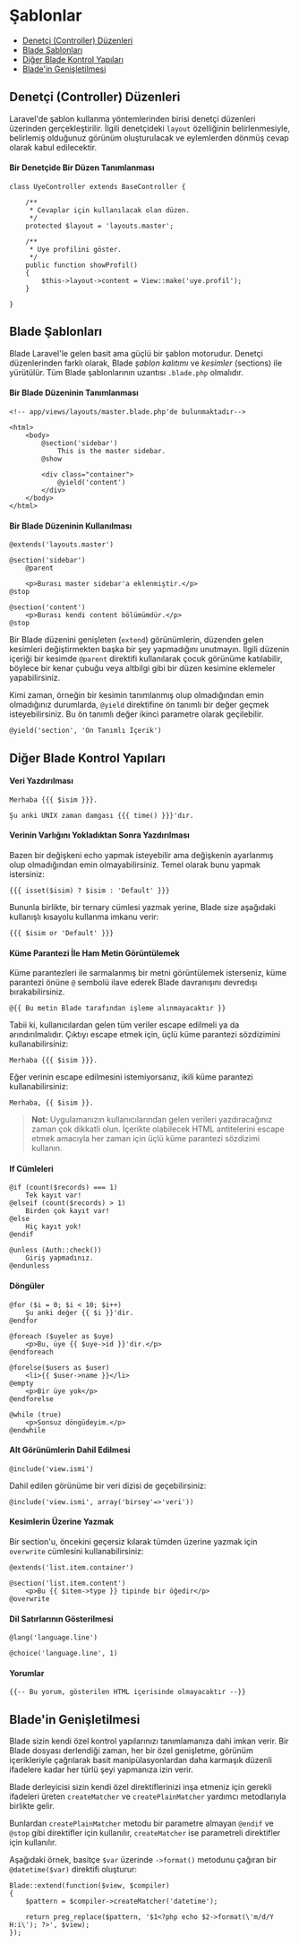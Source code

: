 # Şablonlar

- [Denetçi (Controller) Düzenleri](#controller-layouts)
- [Blade Şablonları](#blade-templating)
- [Diğer Blade Kontrol Yapıları](#other-blade-control-structures)
- [Blade'in Genişletilmesi](#extending-blade)

<a name="controller-layouts"></a>
## Denetçi (Controller) Düzenleri

Laravel'de şablon kullanma yöntemlerinden birisi denetçi düzenleri üzerinden gerçekleştirilir. İlgili denetçideki `layout` özelliğinin belirlenmesiyle, belirlemiş olduğunuz görünüm oluşturulacak ve eylemlerden dönmüş cevap olarak kabul edilecektir.

#### Bir Denetçide Bir Düzen Tanımlanması

	class UyeController extends BaseController {

		/**
		 * Cevaplar için kullanılacak olan düzen.
		 */
		protected $layout = 'layouts.master';

		/**
		 * Uye profilini göster.
		 */
		public function showProfil()
		{
			$this->layout->content = View::make('uye.profil');
		}

	}

<a name="blade-templating"></a>
## Blade Şablonları

Blade Laravel'le gelen basit ama güçlü bir şablon motorudur. Denetçi düzenlerinden farklı olarak, Blade _şablon kalıtımı_ ve _kesimler_ (sections) ile yürütülür. Tüm Blade şablonlarının uzantısı `.blade.php` olmalıdır.

#### Bir Blade Düzeninin Tanımlanması

	<!-- app/views/layouts/master.blade.php'de bulunmaktadır-->

	<html>
		<body>
			@section('sidebar')
				This is the master sidebar.
			@show

			<div class="container">
				@yield('content')
			</div>
		</body>
	</html>

#### Bir Blade Düzeninin Kullanılması

	@extends('layouts.master')

	@section('sidebar')
		@parent

		<p>Burası master sidebar'a eklenmiştir.</p>
	@stop

	@section('content')
		<p>Burası kendi content bölümümdür.</p>
	@stop

Bir Blade düzenini genişleten (`extend`) görünümlerin, düzenden gelen kesimleri değiştirmekten başka bir şey yapmadığını unutmayın. İlgili düzenin içeriği bir kesimde `@parent` direktifi kullanılarak çocuk görünüme katılabilir, böylece bir kenar çubuğu veya altbilgi gibi bir düzen kesimine eklemeler yapabilirsiniz.

Kimi zaman, örneğin bir kesimin tanımlanmış olup olmadığından emin olmadığınız durumlarda, `@yield` direktifine ön tanımlı bir değer geçmek isteyebilirsiniz. Bu ön tanımlı değer ikinci parametre olarak geçilebilir.

	@yield('section', 'Ön Tanımlı İçerik')

<a name="other-blade-control-structures"></a>
## Diğer Blade Kontrol Yapıları

#### Veri Yazdırılması

	Merhaba {{{ $isim }}}.

	Şu anki UNIX zaman damgası {{{ time() }}}'dır.

#### Verinin Varlığını Yokladıktan Sonra Yazdırılması

Bazen bir değişkeni echo yapmak isteyebilir ama değişkenin ayarlanmış olup olmadığından emin olmayabilirsiniz. Temel olarak bunu yapmak istersiniz:

	{{{ isset($isim) ? $isim : 'Default' }}}

Bununla birlikte, bir ternary cümlesi yazmak yerine, Blade size aşağıdaki kullanışlı kısayolu kullanma imkanu verir:

	{{{ $isim or 'Default' }}}

#### Küme Parantezi İle Ham Metin Görüntülemek

Küme parantezleri ile sarmalanmış bir metni görüntülemek isterseniz, küme parantezi önüne `@` sembolü ilave ederek Blade davranışını devredışı bırakabilirsiniz.

	@{{ Bu metin Blade tarafından işleme alınmayacaktır }}

Tabii ki, kullanıcılardan gelen tüm veriler escape edilmeli ya da arındırılmalıdır. Çıktıyı escape etmek için, üçlü küme parantezi sözdizimini kullanabilirsiniz:

	Merhaba {{{ $isim }}}.

Eğer verinin escape edilmesini istemiyorsanız, ikili küme parantezi kullanabilirsiniz:

	Merhaba, {{ $isim }}.

> **Not:** Uygulamanızın kullanıcılarından gelen verileri yazdıracağınız zaman çok dikkatli olun. İçerikte olabilecek HTML antitelerini escape etmek amacıyla her zaman için üçlü küme parantezi sözdizimi kullanın.

#### If Cümleleri

	@if (count($records) === 1)
		Tek kayıt var!
	@elseif (count($records) > 1)
		Birden çok kayıt var!
	@else
		Hiç kayıt yok!
	@endif

	@unless (Auth::check())
		Giriş yapmadınız.
	@endunless

#### Döngüler

	@for ($i = 0; $i < 10; $i++)
		Şu anki değer {{ $i }}'dir.
	@endfor

	@foreach ($uyeler as $uye)
		<p>Bu, üye {{ $uye->id }}'dir.</p>
	@endforeach

	@forelse($users as $user)
	  	<li>{{ $user->name }}</li>
	@empty
	  	<p>Bir üye yok</p>
	@endforelse

	@while (true)
		<p>Sonsuz döngüdeyim.</p>
	@endwhile

#### Alt Görünümlerin Dahil Edilmesi

	@include('view.ismi')

Dahil edilen görünüme bir veri dizisi de geçebilirsiniz:

	@include('view.ismi', array('birsey'=>'veri'))

#### Kesimlerin Üzerine Yazmak

Bir section'u, öncekini geçersiz kılarak tümden üzerine yazmak için `overwrite` cümlesini kullanabilirsiniz:

	@extends('list.item.container')

	@section('list.item.content')
	    <p>Bu {{ $item->type }} tipinde bir öğedir</p>
	@overwrite

#### Dil Satırlarının Gösterilmesi

	@lang('language.line')

	@choice('language.line', 1)

#### Yorumlar

	{{-- Bu yorum, gösterilen HTML içerisinde olmayacaktır --}}

<a name="extending-blade"></a>
## Blade'in Genişletilmesi

Blade sizin kendi özel kontrol yapılarınızı tanımlamanıza dahi imkan verir. Bir Blade dosyası derlendiği zaman, her bir özel genişletme, görünüm içerikleriyle çağrılarak basit manipülasyonlardan daha karmaşık düzenli ifadelere kadar her türlü şeyi yapmanıza izin verir.

Blade derleyicisi sizin kendi özel direktiflerinizi inşa etmeniz için gerekli ifadeleri üreten `createMatcher` ve `createPlainMatcher` yardımcı metodlarıyla birlikte gelir.

Bunlardan `createPlainMatcher` metodu bir parametre almayan `@endif` ve `@stop` gibi direktifler için kullanılır, `createMatcher` ise parametreli direktifler için kullanılır.

Aşağıdaki örnek, basitçe `$var` üzerinde `->format()` metodunu çağıran bir `@datetime($var)` direktifi oluşturur:

	Blade::extend(function($view, $compiler)
	{
		$pattern = $compiler->createMatcher('datetime');

		return preg_replace($pattern, '$1<?php echo $2->format(\'m/d/Y H:i\'); ?>', $view);
	});
